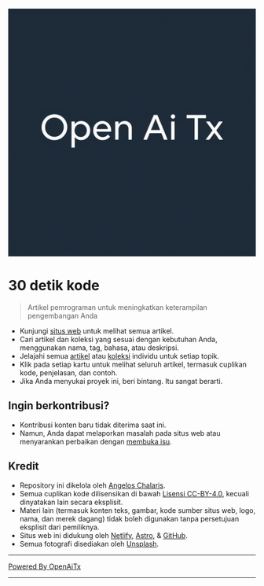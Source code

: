 [![Logo](/logo.png)](https://30secondsofcode.org/js/p/1)

# 30 detik kode

> Artikel pemrograman untuk meningkatkan keterampilan pengembangan Anda

* Kunjungi [situs web](https://30secondsofcode.org) untuk melihat semua artikel.
* Cari artikel dan koleksi yang sesuai dengan kebutuhan Anda, menggunakan nama, tag, bahasa, atau deskripsi.
* Jelajahi semua [artikel](https://30secondsofcode.org/snippets/p/1) atau [koleksi](https://30secondsofcode.org/collections/p/1) individu untuk setiap topik.
* Klik pada setiap kartu untuk melihat seluruh artikel, termasuk cuplikan kode, penjelasan, dan contoh.
* Jika Anda menyukai proyek ini, beri bintang. Itu sangat berarti.

## Ingin berkontribusi?

* Kontribusi konten baru tidak diterima saat ini.
* Namun, Anda dapat melaporkan masalah pada situs web atau menyarankan perbaikan dengan [membuka isu](https://github.com/Chalarangelo/30-seconds-of-code/issues/new).

## Kredit

* Repository ini dikelola oleh [Angelos Chalaris](https://github.com/Chalarangelo).
* Semua cuplikan kode dilisensikan di bawah [Lisensi CC-BY-4.0](https://creativecommons.org/licenses/by/4.0/), kecuali dinyatakan lain secara eksplisit.
* Materi lain (termasuk konten teks, gambar, kode sumber situs web, logo, nama, dan merek dagang) tidak boleh digunakan tanpa persetujuan eksplisit dari pemiliknya.
* Situs web ini didukung oleh [Netlify](https://www.netlify.com/), [Astro](https://astro.build/), & [GitHub](https://github.com/).
* Semua fotografi disediakan oleh [Unsplash](https://unsplash.com/collections/9387655/30-seconds-of-code-images).


---


[Powered By OpenAiTx](https://github.com/OpenAiTx/OpenAiTx)


---
